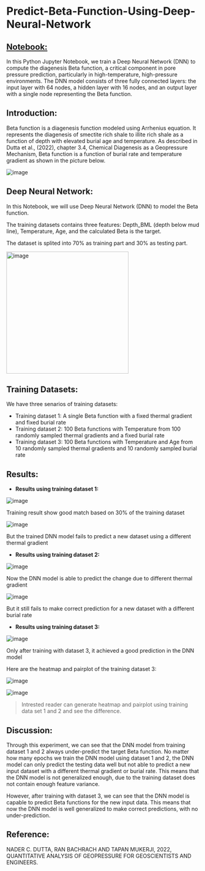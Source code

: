# Predict-Beta-Function-Using-Deep-Neural-Network

## [Notebook:](Assignment_2b_Beta_Function_Prediction.ipynb)

In this Python Jupyter Notebook, we train a Deep Neural Network (DNN) to compute the diagenesis Beta function, a critical component in pore pressure prediction, particularly in high-temperature, high-pressure environments. The DNN model consists of three fully connected layers: the input layer with 64 nodes, a hidden layer with 16 nodes, and an output layer with a single node representing the Beta function.

## Introduction:

Beta function is a diagenesis function modeled using Arrhenius equation. It represents the diagenesis of smectite rich shale to illite rich shale as a function of depth with elevated burial age and temperature. As described in Dutta et al., (2022), chapter 3.4, Chemical Diagenesis as a Geopressure Mechanism, Beta function is a function of burial rate and temperature gradient as shown in the picture below.

![image](https://github.com/user-attachments/assets/53517f01-49eb-41a4-b470-d714f6d9a922)

## Deep Neural Network:

In this Notebook, we will use Deep Neural Network (DNN) to model the Beta function.

The training datasets contains three features: Depth_BML (depth below mud line), Temperature, Age, and the calculated Beta is the target.

The dataset is splited into 70% as training part and 30% as testing part.

<img width="319" alt="image" src="https://github.com/user-attachments/assets/7041b3ce-1092-4b74-ba37-e48d85f7acc9">

## Training Datasets:

We have three senarios of training datasets:

*  Training dataset 1: A single Beta function with a fixed thermal gradient and fixed burial rate
*  Training dataset 2: 100 Beta functions with Temperature from 100 randomly sampled thermal gradients and a fixed burial rate 
*  Training dataset 3: 100 Beta functions with Temperature and Age from 10 randomly sampled thermal gradients and 10 randomly sampled burial rate

## Results:

* **Results using training dataset 1:**

![image](https://github.com/user-attachments/assets/7063f062-0a49-402d-b0f7-debb78ee0e96)

Training result show good match based on 30% of the training dataset

![image](https://github.com/user-attachments/assets/f2e853be-e8ee-4ba6-b938-c575ebf62a06)

But the trained DNN model fails to predict a new dataset using a different thermal gradient

* **Results using training dataset 2:**

![image](https://github.com/user-attachments/assets/7fba88e9-c955-4506-bac3-61b10f6b9255)

Now the DNN model is able to predict the change due to different thermal gradient

![image](https://github.com/user-attachments/assets/227d1161-b631-4c20-880b-b440e641ce2c)

But it still fails to make correct prediction for a new dataset with a different burial rate
  
* **Results using training dataset 3:**

![image](https://github.com/user-attachments/assets/3fd08d6c-e5dc-45c2-9380-8eff03865051)

Only after training with dataset 3, it achieved a good prediction in the DNN model

Here are the heatmap and pairplot of the training dataset 3:

![image](https://github.com/user-attachments/assets/c2ce5a81-363a-4c9c-a67e-3705cacbbdcf)

![image](https://github.com/user-attachments/assets/e7575fec-c62f-4fe8-a85d-c2e575176840)

> Intrested reader can generate heatmap and pairplot using training data set 1 and 2 and see the difference.

## Discussion:

Through this experiment, we can see that the DNN model from training dataset 1 and 2 always under-predict the target Beta function. No matter how many epochs we train the DNN model using dataset 1 and 2, the DNN model can only predict the testing data well but not able to predict a new input dataset with a different thermal gradient or burial rate. This means that the DNN model is not generalized enough, due to the training dataset does not contain enough feature variance. 

However, after training with dataset 3, we can see that the DNN model is capable to predict Beta functions for the new input data. This means that now the DNN model is well generalized to make correct predictions, with no under-prediction.

## Reference:

NADER C. DUTTA, RAN BACHRACH AND TAPAN MUKERJI, 2022, QUANTITATIVE ANALYSIS OF  GEOPRESSURE  FOR GEOSCIENTISTS  AND ENGINEERS.
